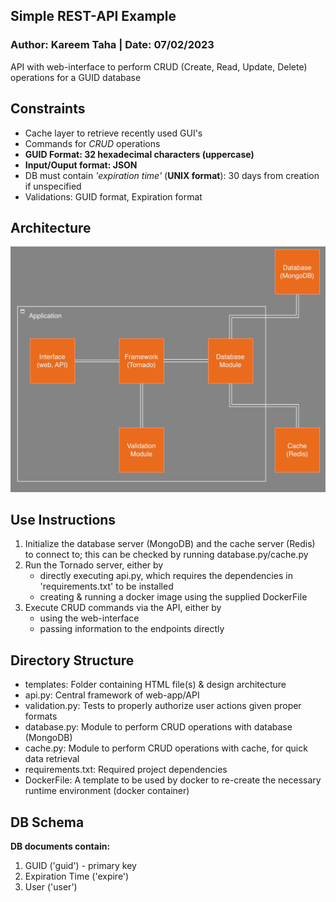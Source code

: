 ## Simple REST-API Example
### Author: Kareem Taha | Date: 07/02/2023

API with web-interface to perform CRUD (Create, Read, Update, Delete) operations for a GUID database

## Constraints

- Cache layer to retrieve recently used GUI's
- Commands for *CRUD* operations
- **GUID Format: 32 hexadecimal characters (uppercase)**
- **Input/Ouput format: JSON**
- DB must contain *'expiration time'* (**UNIX format**): 30 days from creation if unspecified
- Validations: GUID format, Expiration format

## Architecture

![image](<templates/architecture.png>)

## Use Instructions

1. Initialize the database server (MongoDB) and the cache server (Redis) to connect to; this can be checked by running database.py/cache.py
1. Run the Tornado server, either by
    - directly executing api.py, which requires the dependencies in 'requirements.txt' to be installed
    - creating & running a docker image using the supplied DockerFile
2. Execute CRUD commands via the API, either by
    - using the web-interface
    - passing information to the endpoints directly

## Directory Structure

- templates: Folder containing HTML file(s) & design architecture
- api.py: Central framework of web-app/API
- validation.py: Tests to properly authorize user actions given proper formats
- database.py: Module to perform CRUD operations with database (MongoDB)
- cache.py: Module to perform CRUD operations with cache, for quick data retrieval
- requirements.txt: Required project dependencies
- DockerFile: A template to be used by docker to re-create the necessary runtime environment (docker container)

## DB Schema

**DB documents contain:**
1. GUID ('guid') - primary key
2. Expiration Time ('expire')
3. User ('user')